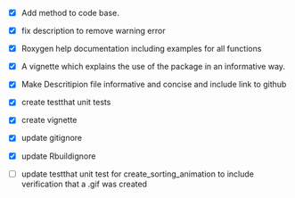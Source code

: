 - [x] Add method to code base.
- [x] fix description to remove warning error
- [x] Roxygen help documentation including examples for all functions
- [x] A vignette which explains the use of the package in an informative way.
- [x] Make Descritipion file informative and concise and include link to github
- [x] create testthat unit tests
- [x] create vignette
- [x] update gitignore
- [x] update Rbuildignore
- [ ] update testthat unit test for create_sorting_animation to include verification that a .gif was created 
      
